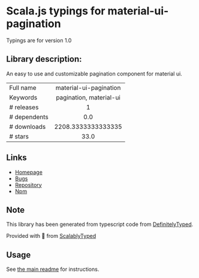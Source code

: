 
# Scala.js typings for material-ui-pagination

Typings are for version 1.0

## Library description:
An easy to use and customizable pagination component for material ui.

|                    |                 |
| ------------------ | :-------------: |
| Full name          | material-ui-pagination |
| Keywords           | pagination, material-ui |
| # releases         | 1 |
| # dependents       | 0.0 |
| # downloads        | 2208.3333333333335 |
| # stars            | 33.0 |

## Links
- [Homepage](https://github.com/lo-tp/material-ui-pagination#readme)
- [Bugs](https://github.com/lo-tp/material-ui-pagination/issues)
- [Repository](https://github.com/lo-tp/material-ui-pagination)
- [Npm](https://www.npmjs.com/package/material-ui-pagination)
    


## Note
This library has been generated from typescript code from [DefinitelyTyped](https://definitelytyped.org).

Provided with :purple_heart: from [ScalablyTyped](https://github.com/oyvindberg/ScalablyTyped)

## Usage
See [the main readme](../../readme.md) for instructions.


